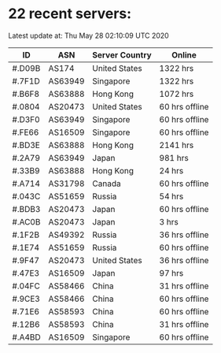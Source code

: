 # 22 recent servers:

Latest update at: Thu May 28 02:10:09 UTC 2020

| ID | ASN | Server Country | Online |
| -- | --- | -------------- | ------ |
| #.D09B | AS174 | United States | 1322 hrs |
| #.7F1D | AS63949 | Singapore | 1322 hrs |
| #.B6F8 | AS63888 | Hong Kong | 1072 hrs |
| #.0804 | AS20473 | United States | 60 hrs offline |
| #.D3F0 | AS63949 | Singapore | 60 hrs offline |
| #.FE66 | AS16509 | Singapore | 60 hrs offline |
| #.BD3E | AS63888 | Hong Kong | 2141 hrs |
| #.2A79 | AS63949 | Japan | 981 hrs |
| #.33B9 | AS63888 | Hong Kong | 24 hrs |
| #.A714 | AS31798 | Canada | 60 hrs offline |
| #.043C | AS51659 | Russia | 54 hrs |
| #.BDB3 | AS20473 | Japan | 60 hrs offline |
| #.AC0B | AS20473 | Japan | 3 hrs |
| #.1F2B | AS49392 | Russia | 36 hrs offline |
| #.1E74 | AS51659 | Russia | 60 hrs offline |
| #.9F47 | AS20473 | United States | 36 hrs offline |
| #.47E3 | AS16509 | Japan | 97 hrs |
| #.04FC | AS58466 | China | 31 hrs offline |
| #.9CE3 | AS58466 | China | 60 hrs offline |
| #.71E6 | AS58593 | China | 60 hrs offline |
| #.12B6 | AS58593 | China | 31 hrs offline |
| #.A4BD | AS16509 | Singapore | 60 hrs offline |

